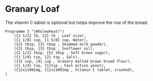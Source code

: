 Granary Loaf
============

The vitamin C tablet is optional but helps improve the rise of the bread.

    Programme 3 "(Wholewheat)"(
        ({1 1/2} lb, {2} lb , Loaf size),
        ({1 1/8} cup, {1 5/8} cup, Water),
        ({2} tbsp, {3} tbsp , Skimmed milk powder),
        ({2} tbsp, {3} tbsp , Sunflower oil),
        ({2 1/2} tbsp, {5} tbsp , Soft brown sugar),
        ({1 1/4} tsp, {2} tsp , Salt),
        ({3} cup, {4} cup , Granary malted brown bread flour),
        ({1 1/4} tsp, {1}tsp , Fast action yeast),
        ({1}x{100}mg, {1}x{100}mg , Vitamin C tablet, crushed),
    )
